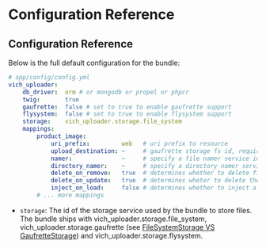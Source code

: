 Configuration Reference
=======================

## Configuration Reference

Below is the full default configuration for the bundle:

``` yaml
# app/config/config.yml
vich_uploader:
    db_driver:  orm # or mongodb or propel or phpcr
    twig:       true
    gaufrette:  false # set to true to enable gaufrette support
    flysystem:  false # set to true to enable flysystem support
    storage:    vich_uploader.storage.file_system
    mappings:
        product_image:
            uri_prefix:         web   # uri prefix to resource
            upload_destination: ~     # gaufrette storage fs id, required
            namer:              ~     # specify a file namer service id for this entity, null default
            directory_namer:    ~     # specify a directory namer service id for this entity, null default
            delete_on_remove:   true  # determines whether to delete file upon removal of entity
            delete_on_update:   true  # determines wheter to delete the file upon update of entity
            inject_on_load:     false # determines whether to inject a File instance upon load
        # ... more mappings
```

- `storage`: The id of the storage service used by the bundle to
store files. The bundle ships with vich_uploader.storage.file_system,
vich_uploader.storage.gaufrette (see [FileSystemStorage VS GaufretteStorage](https://github.com/dustin10/VichUploaderBundle/blob/master/Resources/doc/usage.md#filesystemstorage-vs-gaufrettestorage-vs-flysystemstorage))
and vich_uploader.storage.flysystem.
